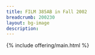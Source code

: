 ```yaml
---
title: FILM 385AB in Fall 2002
breadcrumb: 200230
layout: bg-image
description:
---
```


{% include offering/main.html %}
